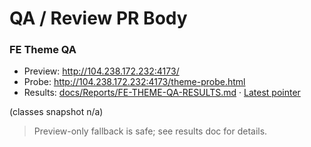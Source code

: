 # QA / Review PR Body
<!-- FE-THEME-QA:BEGIN -->
### FE Theme QA

- Preview: http://104.238.172.232:4173/
- Probe: http://104.238.172.232:4173/theme-probe.html  
- Results: [docs/Reports/FE-THEME-QA-RESULTS.md](docs/Reports/FE-THEME-QA-RESULTS.md) · [Latest pointer](../../Reports/FE-THEME-QA-LATEST.md)

(classes snapshot n/a)

> Preview-only fallback is safe; see results doc for details.
<!-- FE-THEME-QA:END -->
